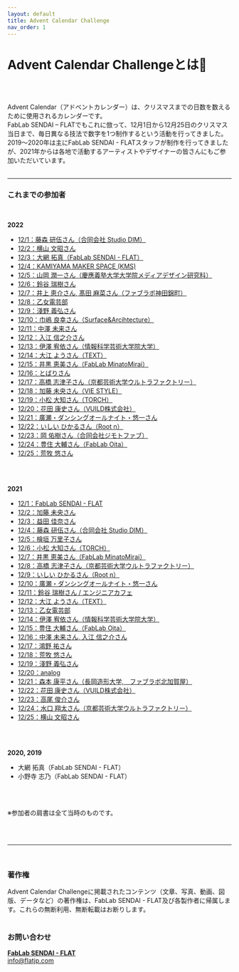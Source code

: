 ```yaml
---
layout: default
title: Advent Calendar Challenge
nav_order: 1
---
```


# Advent Calendar Challengeとは🎄
<br><br>

Advent Calendar（アドベントカレンダー）は、クリスマスまでの日数を数えるために使用されるカレンダーです。<br>
FabLab SENDAI – FLATでもこれに倣って、12月1日から12月25日のクリスマス当日まで、毎日異なる技法で数字を1つ制作するという活動を行ってきました。<br>
2019〜2020年は主にFabLab SENDAI - FLATスタッフが制作を行ってきましたが、2021年からは各地で活動するアーティストやデザイナーの皆さんにもご参加いただいています。<br>
<br>

---

### **これまでの参加者**
<br>

**2022**
* <a href="https://fablabsendai.github.io/acc/2022/1201.html" rel="noopener noreferrer">12/1：藤森 研伍さん（合同会社 Studio DIM）</a>
* <a href="https://fablabsendai.github.io/acc/2022/1202.html" rel="noopener noreferrer">12/2：横山 文昭さん</a>
* <a href="https://fablabsendai.github.io/acc/2022/1203.html" rel="noopener noreferrer">12/3：大網 拓真（FabLab SENDAI - FLAT）</a>
* <a href="https://fablabsendai.github.io/acc/2022/1204.html" rel="noopener noreferrer">12/4：KAMIYAMA MAKER SPACE (KMS)</a>
* <a href="https://fablabsendai.github.io/acc/2022/1205.html" rel="noopener noreferrer">12/5：山岡 潤一さん（慶應義塾大学大学院メディアデザイン研究科）</a>
* <a href="https://fablabsendai.github.io/acc/2022/1206.html" rel="noopener noreferrer">12/6：鈴谷 瑞樹さん</a>
* <a href="https://fablabsendai.github.io/acc/2022/1207.html" rel="noopener noreferrer">12/7：井上 恵介さん, 髙田 麻菜さん（ファブラボ神田錦町）</a>
* <a href="https://fablabsendai.github.io/acc/2022/1208.html" rel="noopener noreferrer">12/8：乙女電芸部</a>
* <a href="https://fablabsendai.github.io/acc/2022/1209.html" rel="noopener noreferrer">12/9：淺野 義弘さん</a>
* <a href="https://fablabsendai.github.io/acc/2022/1210.html" rel="noopener noreferrer">12/10：巾嶋 良幸さん（Surface&Arcihtecture）</a>
* <a href="https://fablabsendai.github.io/acc/2022/1211.html" rel="noopener noreferrer">12/11：中澤 未来さん</a>
* <a href="https://fablabsendai.github.io/acc/2022/1212.html" rel="noopener noreferrer">12/12：入江 信之介さん</a>
* <a href="https://fablabsendai.github.io/acc/2022/1213.html" rel="noopener noreferrer">12/13：伊澤 宥依さん（情報科学芸術大学院大学）</a>
* <a href="https://fablabsendai.github.io/acc/2022/1214.html" rel="noopener noreferrer">12/14：大江 ようさん（TEXT）</a>
* <a href="https://fablabsendai.github.io/acc/2022/1215.html" rel="noopener noreferrer">12/15：井黒 恵美さん（FabLab MinatoMirai）</a>
* <a href="https://fablabsendai.github.io/acc/2022/1216.html" rel="noopener noreferrer">12/16：とばりさん</a>
* <a href="https://fablabsendai.github.io/acc/2022/1217.html" rel="noopener noreferrer">12/17：高橋 志津子さん（京都芸術大学ウルトラファクトリー）</a>
* <a href="https://fablabsendai.github.io/acc/2022/1218.html" rel="noopener noreferrer">12/18：加藤 未央さん（VIE STYLE）</a>
* <a href="https://fablabsendai.github.io/acc/2022/1219.html" rel="noopener noreferrer">12/19：小松 大知さん（TORCH）</a>
* <a href="https://fablabsendai.github.io/acc/2022/1220.html" rel="noopener noreferrer">12/20：花田 康史さん（VUILD株式会社）</a>
* <a href="https://fablabsendai.github.io/acc/2022/1221.html" rel="noopener noreferrer">12/21：廣瀬・ダンシングオールナイト・悠一さん</a>
* <a href="https://fablabsendai.github.io/acc/2022/1222.html" rel="noopener noreferrer">12/22：いしい ひかるさん（Root n）</a>
* <a href="https://fablabsendai.github.io/acc/2022/1223.html" rel="noopener noreferrer">12/23：岡 佑樹さん（合同会社ジモトファブ）</a>
* <a href="https://fablabsendai.github.io/acc/2022/1224.html" rel="noopener noreferrer">12/24：豊住 大輔さん（FabLab Oita）</a>
* <a href="https://fablabsendai.github.io/acc/2022/1225.html" rel="noopener noreferrer">12/25：荒牧 悠さん</a>

<br>
<br>

**2021**
* <a href="https://fablabsendai.github.io/acc/2021/1201.html" rel="noopener noreferrer">12/1：FabLab SENDAI - FLAT</a>
* <a href="https://fablabsendai.github.io/acc/2021/1202.html" rel="noopener noreferrer">12/2：加藤 未央さん</a>
* <a href="https://fablabsendai.github.io/acc/2021/1203.html" rel="noopener noreferrer">12/3：益田 佳奈さん</a>
* <a href="https://fablabsendai.github.io/acc/2021/1204.html" rel="noopener noreferrer">12/4：藤森 研伍さん（合同会社 Studio DIM）</a>
* <a href="https://fablabsendai.github.io/acc/2021/1205.html" rel="noopener noreferrer">12/5：檜垣 万里子さん</a>
* <a href="https://fablabsendai.github.io/acc/2021/1206.html" rel="noopener noreferrer">12/6：小松 大知さん（TORCH）</a>
* <a href="https://fablabsendai.github.io/acc/2021/1207.html" rel="noopener noreferrer">12/7：井黒 恵美さん（FabLab MinatoMirai）</a>
* <a href="https://fablabsendai.github.io/acc/2021/1208.html" rel="noopener noreferrer">12/8：高橋 志津子さん（京都芸術大学ウルトラファクトリー）</a>
* <a href="https://fablabsendai.github.io/acc/2021/1209.html" rel="noopener noreferrer">12/9：いしい ひかるさん（Root n）</a>
* <a href="https://fablabsendai.github.io/acc/2021/1210.html" rel="noopener noreferrer">12/10：廣瀬・ダンシングオールナイト・悠一さん</a>
* <a href="https://fablabsendai.github.io/acc/2021/1211.html" rel="noopener noreferrer">12/11：鈴谷 瑞樹さん / エンジニアカフェ</a>
* <a href="https://fablabsendai.github.io/acc/2021/1212.html" rel="noopener noreferrer">12/12：大江 ようさん（TEXT）</a>
* <a href="https://fablabsendai.github.io/acc/2021/1213.html" rel="noopener noreferrer">12/13：乙女電芸部</a>
* <a href="https://fablabsendai.github.io/acc/2021/1214.html" rel="noopener noreferrer">12/14：伊澤 宥依さん（情報科学芸術大学院大学）</a>
* <a href="https://fablabsendai.github.io/acc/2021/1215.html" rel="noopener noreferrer">12/15：豊住 大輔さん（FabLab Oita）</a>
* <a href="https://fablabsendai.github.io/acc/2021/1216.html" rel="noopener noreferrer">12/16：中澤 未来さん, 入江 信之介さん</a>
* <a href="https://fablabsendai.github.io/acc/2021/1217.html" rel="noopener noreferrer">12/17：鴻野 祐さん</a>
* <a href="https://fablabsendai.github.io/acc/2021/1218.html" rel="noopener noreferrer">12/18：荒牧 悠さん</a>
* <a href="https://fablabsendai.github.io/acc/2021/1219.html" rel="noopener noreferrer">12/19：淺野 義弘さん</a>
* <a href="https://fablabsendai.github.io/acc/2021/1220.html" rel="noopener noreferrer">12/20：analog</a>
* <a href="https://fablabsendai.github.io/acc/2021/1221.html" rel="noopener noreferrer">12/21：森本 康平さん（長岡造形大学,　ファブラボ北加賀屋）</a>
* <a href="https://fablabsendai.github.io/acc/2021/1222.html" rel="noopener noreferrer">12/22：花田 康史さん（VUILD株式会社）</a>
* <a href="https://fablabsendai.github.io/acc/2021/1223.html" rel="noopener noreferrer">12/23：高尾 俊介さん</a>
* <a href="https://fablabsendai.github.io/acc/2021/1224.html" rel="noopener noreferrer">12/24：水口 翔太さん（京都芸術大学ウルトラファクトリー）</a>
* <a href="https://fablabsendai.github.io/acc/2021/1225.html" rel="noopener noreferrer">12/25：横山 文昭さん</a>

<br>
<br>

**2020, 2019**

* 大網 拓真（FabLab SENDAI - FLAT）
* 小野寺 志乃（FabLab SENDAI - FLAT）

<br>
<br>

※参加者の肩書は全て当時のものです。

<br>
<br>

---

<br>

### **著作権**

 Advent Calendar Challengeに掲載されたコンテンツ（文章、写真、動画、図版、データなど）の著作権は、FabLab SENDAI - FLAT及び各製作者に帰属します。これらの無断利用、無断転載はお断りします。<br>
<br>

### **お問い合わせ**

**[FabLab SENDAI - FLAT](https://fablabsendai-flat.com)**<br>
info@flatjp.com

<br>
<br>
<br>